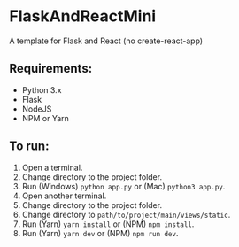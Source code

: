 # FlaskAndReactMini 
A template for Flask and React (no create-react-app)

## Requirements:
- Python 3.x
- Flask
- NodeJS
- NPM or Yarn

## To run:
1. Open a terminal.
2. Change directory to the project folder.
3. Run (Windows) `python app.py` or (Mac) `python3 app.py`.
4. Open another terminal.
5. Change directory to the project folder.
6. Change directory to `path/to/project/main/views/static`.
7. Run (Yarn) `yarn install` or (NPM) `npm install`.
8. Run (Yarn) `yarn dev` or (NPM) `npm run dev`.
